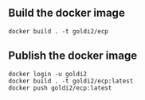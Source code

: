 ## Build the docker image ##

```
docker build . -t goldi2/ecp
```

## Publish the docker image ##

```
docker login -u goldi2
docker build . -t goldi2/ecp:latest
docker push goldi2/ecp:latest
```